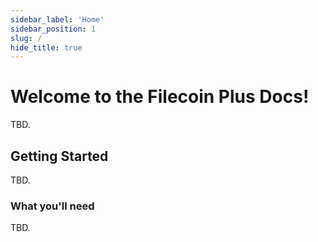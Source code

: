 ```yaml
---
sidebar_label: 'Home'
sidebar_position: 1
slug: /
hide_title: true
---
```


# Welcome to the Filecoin Plus Docs!

TBD.

## Getting Started

TBD.

### What you'll need

TBD.
